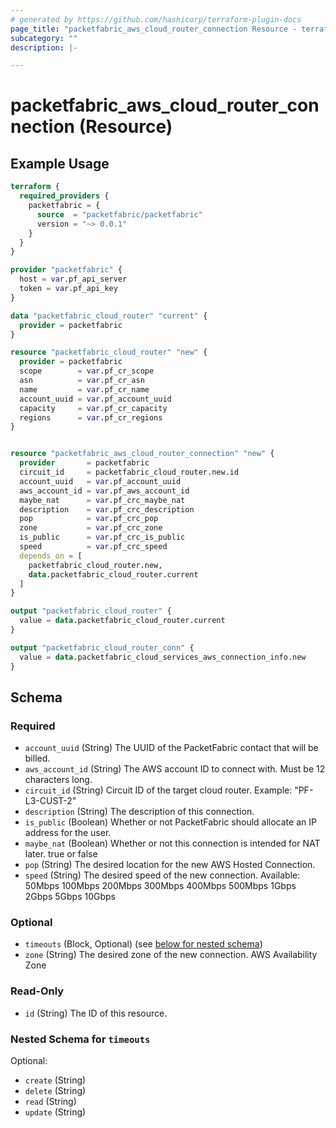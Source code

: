 ```yaml
---
# generated by https://github.com/hashicorp/terraform-plugin-docs
page_title: "packetfabric_aws_cloud_router_connection Resource - terraform-provider-packetfabric"
subcategory: ""
description: |-

---
```


# packetfabric_aws_cloud_router_connection (Resource)



## Example Usage

```terraform
terraform {
  required_providers {
    packetfabric = {
      source  = "packetfabric/packetfabric"
      version = "~> 0.0.1"
    }
  }
}

provider "packetfabric" {
  host = var.pf_api_server
  token = var.pf_api_key
}

data "packetfabric_cloud_router" "current" {
  provider = packetfabric
}

resource "packetfabric_cloud_router" "new" {
  provider = packetfabric
  scope        = var.pf_cr_scope
  asn          = var.pf_cr_asn
  name         = var.pf_cr_name
  account_uuid = var.pf_account_uuid
  capacity     = var.pf_cr_capacity
  regions      = var.pf_cr_regions
}


resource "packetfabric_aws_cloud_router_connection" "new" {
  provider       = packetfabric
  circuit_id     = packetfabric_cloud_router.new.id
  account_uuid   = var.pf_account_uuid
  aws_account_id = var.pf_aws_account_id
  maybe_nat      = var.pf_crc_maybe_nat
  description    = var.pf_crc_description
  pop            = var.pf_crc_pop
  zone           = var.pf_crc_zone
  is_public      = var.pf_crc_is_public
  speed          = var.pf_crc_speed
  depends_on = [
    packetfabric_cloud_router.new,
    data.packetfabric_cloud_router.current
  ]
}

output "packetfabric_cloud_router" {
  value = data.packetfabric_cloud_router.current
}

output "packetfabric_cloud_router_conn" {
  value = data.packetfabric_cloud_services_aws_connection_info.new
}
```

## Schema

### Required

- `account_uuid` (String) The UUID of the PacketFabric contact that will be billed.
- `aws_account_id` (String) The AWS account ID to connect with. Must be 12 characters long.
- `circuit_id` (String) Circuit ID of the target cloud router.
		 Example: "PF-L3-CUST-2"
- `description` (String) The description of this connection.
- `is_public` (Boolean) Whether or not PacketFabric should allocate an IP address for the user.
- `maybe_nat` (Boolean) Whether or not this connection is intended for NAT later.
		 true or false
- `pop` (String) The desired location for the new AWS Hosted Connection.
- `speed` (String) The desired speed of the new connection.
		 Available: 50Mbps 100Mbps 200Mbps 300Mbps 400Mbps 500Mbps 1Gbps 2Gbps 5Gbps 10Gbps

### Optional

- `timeouts` (Block, Optional) (see [below for nested schema](#nestedblock--timeouts))
- `zone` (String) The desired zone of the new connection. AWS Availability Zone

### Read-Only

- `id` (String) The ID of this resource.

<a id="nestedblock--timeouts"></a>
### Nested Schema for `timeouts`

Optional:

- `create` (String)
- `delete` (String)
- `read` (String)
- `update` (String)
